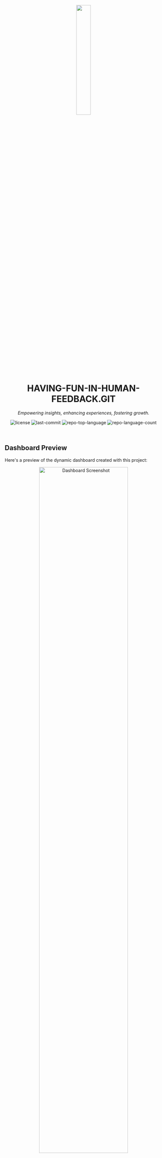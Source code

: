 <p align="center">
    <img src="https://raw.githubusercontent.com/PKief/vscode-material-icon-theme/ec559a9f6bfd399b82bb44393651661b08aaf7ba/icons/folder-markdown-open.svg" align="center" width="30%">
</p>
<p align="center"><h1 align="center">HAVING-FUN-IN-HUMAN-FEEDBACK.GIT</h1></p>
<p align="center">
	<em>Empowering insights, enhancing experiences, fostering growth.</em>
</p>
<p align="center">
	<img src="https://img.shields.io/github/license/Jeff-67/Having-Fun-in-Human-Feedback.git?style=default&logo=opensourceinitiative&logoColor=white&color=0080ff" alt="license">
	<img src="https://img.shields.io/github/last-commit/Jeff-67/Having-Fun-in-Human-Feedback.git?style=default&logo=git&logoColor=white&color=0080ff" alt="last-commit">
	<img src="https://img.shields.io/github/languages/top/Jeff-67/Having-Fun-in-Human-Feedback.git?style=default&color=0080ff" alt="repo-top-language">
	<img src="https://img.shields.io/github/languages/count/Jeff-67/Having-Fun-in-Human-Feedback.git?style=default&color=0080ff" alt="repo-language-count">
</p>
<p align="center"><!-- default option, no dependency badges. -->
</p>
<p align="center">
	<!-- default option, no dependency badges. -->
</p>
<br>

## Dashboard Preview

Here's a preview of the dynamic dashboard created with this project:

<p align="center">
    <img src="dashboard/screenshots/dashboard-screenshot.png" alt="Dashboard Screenshot" width="75%">
</p>


##  Table of Contents

- [ Overview](#-overview)
- [ Features](#-features)
- [ Project Structure](#-project-structure)
  - [ Project Index](#-project-index)
- [ Getting Started](#-getting-started)
  - [ Prerequisites](#-prerequisites)
  - [ Installation](#-installation)
  - [ Usage](#-usage)
  - [ Testing](#-testing)
- [ Project Roadmap](#-project-roadmap)
- [ Contributing](#-contributing)
- [ License](#-license)
- [ Acknowledgments](#-acknowledgments)

---

##  Overview

"Having-Fun-in-Human-Feedback.git is a dynamic project enhancing user experience through real-time insights and interactive data visualization. It streamlines database management, improves dashboard aesthetics, and empowers decision-making with metrics like passing rate. Ideal for developers seeking seamless integration and engaging interfaces for data-driven applications."

---

##  Features

|      | Feature         | Summary       |
| :--- | :---:           | :---          |
| ⚙️  | **Architecture**  | <ul><li>Facilitates project dependencies and metadata management using Poetry in the codebase architecture.</li></ul> |
| 🔩 | **Code Quality**  | <ul><li>Improves data visualization and interaction in the LLM application dashboard by dynamically fetching and displaying PostgreSQL data.</li><li>Establishes database connections, retrieves and updates data based on user interactions, and calculates metrics like passing rate.</li><li>Enhances user experience and provides real-time insights for decision-making.</li></ul> |
| 📄 | **Documentation** | <ul><li>Primary language is Python with additional files in toml, py, txt, and css.</li><li>Enhances dashboard aesthetics and functionality by incorporating essential libraries for data visualization and manipulation.</li><li>Improves user experience through seamless integration of FontAwesome icons, interactive Shiny elements, and advanced plotting capabilities with Seaborn and Pandas.</li></ul> |
| 🔌 | **Integrations**  | <ul><li>Enhances dashboard aesthetics and functionality by incorporating essential libraries for data visualization and manipulation.</li><li>Improves user experience through seamless integration of FontAwesome icons, interactive Shiny elements, and advanced plotting capabilities with Seaborn and Pandas.</li></ul> |
| 🧩 | **Modularity**    | <ul><li>Define global styling variables for the dashboard interface, ensuring consistent design elements throughout the project.</li><li>Reads penguin data from a CSV file for the dashboard.</li><li>Generates a dynamic dashboard displaying Penguin data with interactive filter controls and visualizations.</li></ul> |
| 🧪 | **Testing**       | <ul><li>Using `pip`, run pytest for testing.</li></ul> |
| ⚡️  | **Performance**   | <ul><li>Fact 1</li><li>Fact 2</li><li>Fact 3</li></ul> |
| 🛡️ | **Security**      | <ul><li>Fact 1</li><li>Fact 2</li><li>Fact 3</li></ul> |
| 📦 | **Dependencies**  | <ul><li>Dependencies include pip, requirements.txt, pyproject.toml, python, css, seaborn, python-dotenv, pandas, shiny, faicons, jinja2, psycopg2.</li></ul> |

---

##  Project Structure

```sh
└── Having-Fun-in-Human-Feedback.git/
    ├── LICENSE
    ├── README.md
    ├── dashboard
    │   ├── app.py
    │   ├── penguins.csv
    │   ├── requirements.txt
    │   ├── shared.py
    │   └── styles.css
    ├── pyproject.toml
    └── test.py
```


###  Project Index
<details open>
	<summary><b><code>HAVING-FUN-IN-HUMAN-FEEDBACK.GIT/</code></b></summary>
	<details> <!-- __root__ Submodule -->
		<summary><b>__root__</b></summary>
		<blockquote>
			<table>
			<tr>
				<td><b><a href='https://github.com/Jeff-67/Having-Fun-in-Human-Feedback.git/blob/master/pyproject.toml'>pyproject.toml</a></b></td>
				<td>Facilitates project dependencies and metadata management using Poetry in the codebase architecture.</td>
			</tr>
			<tr>
				<td><b><a href='https://github.com/Jeff-67/Having-Fun-in-Human-Feedback.git/blob/master/test.py'>test.py</a></b></td>
				<td>- Improve data visualization and interaction in the LLM application dashboard by dynamically fetching and displaying PostgreSQL data<br>- The code establishes database connections, retrieves and updates data based on user interactions, and calculates metrics like passing rate<br>- This enhances the user experience and provides real-time insights for decision-making.</td>
			</tr>
			</table>
		</blockquote>
	</details>
	<details> <!-- dashboard Submodule -->
		<summary><b>dashboard</b></summary>
		<blockquote>
			<table>
			<tr>
				<td><b><a href='https://github.com/Jeff-67/Having-Fun-in-Human-Feedback.git/blob/master/dashboard/requirements.txt'>requirements.txt</a></b></td>
				<td>- Enhances dashboard aesthetics and functionality by incorporating essential libraries for data visualization and manipulation<br>- Improves user experience through seamless integration of FontAwesome icons, interactive Shiny elements, and advanced plotting capabilities with Seaborn and Pandas.</td>
			</tr>
			<tr>
				<td><b><a href='https://github.com/Jeff-67/Having-Fun-in-Human-Feedback.git/blob/master/dashboard/styles.css'>styles.css</a></b></td>
				<td>Define global styling variables for the dashboard interface, ensuring consistent design elements throughout the project.</td>
			</tr>
			<tr>
				<td><b><a href='https://github.com/Jeff-67/Having-Fun-in-Human-Feedback.git/blob/master/dashboard/shared.py'>shared.py</a></b></td>
				<td>Reads penguin data from a CSV file for the dashboard.</td>
			</tr>
			<tr>
				<td><b><a href='https://github.com/Jeff-67/Having-Fun-in-Human-Feedback.git/blob/master/dashboard/app.py'>app.py</a></b></td>
				<td>- Generates a dynamic dashboard displaying Penguin data with interactive filter controls and visualizations<br>- Calculates statistics like penguin count, average bill length, and depth<br>- Allows user interaction to mark penguins as 'pass' or 'fail' and saves changes to a CSV file.</td>
			</tr>
			</table>
		</blockquote>
	</details>
</details>

---
##  Getting Started

###  Prerequisites

Before getting started with Having-Fun-in-Human-Feedback.git, ensure your runtime environment meets the following requirements:

- **Programming Language:** Python
- **Package Manager:** Pip


###  Installation

Install Having-Fun-in-Human-Feedback.git using one of the following methods:

**Build from source:**

1. Clone the Having-Fun-in-Human-Feedback.git repository:
```sh
❯ git clone https://github.com/Jeff-67/Having-Fun-in-Human-Feedback.git
```

2. Navigate to the project directory:
```sh
❯ cd Having-Fun-in-Human-Feedback.git
```

3. Install the project dependencies:


**Using `pip`** &nbsp; [<img align="center" src="https://img.shields.io/badge/Pip-3776AB.svg?style={badge_style}&logo=pypi&logoColor=white" />](https://pypi.org/project/pip/)

```sh
❯ pip install -r dashboard/requirements.txt
```




###  Usage
Run Having-Fun-in-Human-Feedback.git using the following command:
**Using `pip`** &nbsp; [<img align="center" src="https://img.shields.io/badge/Pip-3776AB.svg?style={badge_style}&logo=pypi&logoColor=white" />](https://pypi.org/project/pip/)

```sh
❯ python {entrypoint}
```


###  Testing
Run the test suite using the following command:
**Using `pip`** &nbsp; [<img align="center" src="https://img.shields.io/badge/Pip-3776AB.svg?style={badge_style}&logo=pypi&logoColor=white" />](https://pypi.org/project/pip/)

```sh
❯ pytest
```


---
##  Project Roadmap

- [X] **`Task 1`**: <strike>Implement feature one.</strike>
- [ ] **`Task 2`**: Implement feature two.
- [ ] **`Task 3`**: Implement feature three.

---

##  Contributing

- **💬 [Join the Discussions](https://github.com/Jeff-67/Having-Fun-in-Human-Feedback.git/discussions)**: Share your insights, provide feedback, or ask questions.
- **🐛 [Report Issues](https://github.com/Jeff-67/Having-Fun-in-Human-Feedback.git/issues)**: Submit bugs found or log feature requests for the `Having-Fun-in-Human-Feedback.git` project.
- **💡 [Submit Pull Requests](https://github.com/Jeff-67/Having-Fun-in-Human-Feedback.git/blob/main/CONTRIBUTING.md)**: Review open PRs, and submit your own PRs.

<details closed>
<summary>Contributing Guidelines</summary>

1. **Fork the Repository**: Start by forking the project repository to your github account.
2. **Clone Locally**: Clone the forked repository to your local machine using a git client.
   ```sh
   git clone https://github.com/Jeff-67/Having-Fun-in-Human-Feedback.git
   ```
3. **Create a New Branch**: Always work on a new branch, giving it a descriptive name.
   ```sh
   git checkout -b new-feature-x
   ```
4. **Make Your Changes**: Develop and test your changes locally.
5. **Commit Your Changes**: Commit with a clear message describing your updates.
   ```sh
   git commit -m 'Implemented new feature x.'
   ```
6. **Push to github**: Push the changes to your forked repository.
   ```sh
   git push origin new-feature-x
   ```
7. **Submit a Pull Request**: Create a PR against the original project repository. Clearly describe the changes and their motivations.
8. **Review**: Once your PR is reviewed and approved, it will be merged into the main branch. Congratulations on your contribution!
</details>

<details closed>
<summary>Contributor Graph</summary>
<br>
<p align="left">
   <a href="https://github.com{/Jeff-67/Having-Fun-in-Human-Feedback.git/}graphs/contributors">
      <img src="https://contrib.rocks/image?repo=Jeff-67/Having-Fun-in-Human-Feedback.git">
   </a>
</p>
</details>

---

##  License

This project is protected under the [SELECT-A-LICENSE](https://choosealicense.com/licenses) License. For more details, refer to the [LICENSE](https://choosealicense.com/licenses/) file.

---

##  Acknowledgments

- List any resources, contributors, inspiration, etc. here.

---
